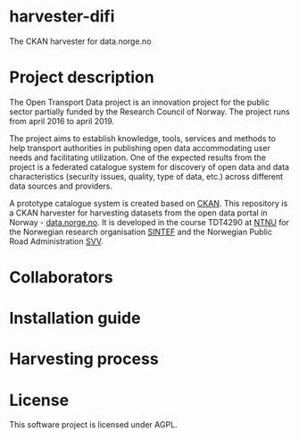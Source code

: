 # harvester-difi
The CKAN harvester for data.norge.no

# Project description
The Open Transport Data project is an innovation project for the public sector partially funded by the Research Council of Norway. The project runs from april 2016 to april 2019.

The project aims to establish knowledge, tools, services and methods to help transport authorities in publishing open data accommodating user needs and facilitating utilization. 
One of the expected results from the project is a federated catalogue system for discovery of open data and data characteristics (security issues, quality, type of data, etc.) across different data sources and providers. 

A prototype catalogue system is created based on [CKAN](http://ckan.org/). This repository is a CKAN harvester for harvesting datasets from the open data portal in Norway - [data.norge.no](http://data.norge.no/). 
It is developed in the course TDT4290 at [NTNU](http://www.ntnu.no/) for the Norwegian research organisation [SINTEF](http://www.sintef.no/) and the Norwegian Public Road Administration [SVV](http://www.vegvesen.no/).

# Collaborators

# Installation guide

# Harvesting process

# License
This software project is licensed under AGPL.



